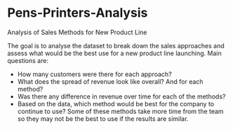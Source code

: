 # Pens-Printers-Analysis
Analysis of Sales Methods for New Product Line

The goal is to analyse the dataset to break down the sales approaches and assess what would be the best use for a new product line launching.
Main questions are:
- How many customers were there for each approach?
- What does the spread of revenue look like overall? And for each method?
- Was there any difference in revenue over time for each of the methods?
- Based on the data, which method would be best for the company to continue to use? Some
of these methods take more time from the team so they may not be the best
to use if the results are similar.
